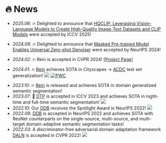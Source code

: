 # 🔥 News
- *2025.06*: 🔥 Delighted to announce that [HQCLIP: Leveraging Vision-Language Models to Create High-Quality Image-Text Datasets and CLIP Models](https://arxiv.org/abs/2507.22431) were accepted by ICCV 2025!
- *2024.09*: 🔥 Delighted to announce that [Masked Pre-trained Model Enables Universal Zero-shot Denoiser](https://arxiv.org/abs/2401.14966) were accepted by NeurIPS 2024!
- *2024.02*: 🔥 Rein is accepted in CVPR 2024! [[Project Page](https://zxwei.site/rein/)]

- *2024.01*: 🔥 [Rein](https://arxiv.org/pdf/2312.04265.pdf) achieves SOTA in Cityscapes $\rightarrow$ [ACDC](https://acdc.vision.ee.ethz.ch/submissions/65b6848187f1a5171cf44c34) test set generalization! [![](https://img.shields.io/github/stars/w1oves/Rein?style=social&label=Rein+Stars)](https://github.com/w1oves/Rein) [![PWC](https://img.shields.io/endpoint.svg?url=https://paperswithcode.com/badge/stronger-fewer-superior-harnessing-vision/domain-adaptation-on-cityscapes-to-acdc)](https://paperswithcode.com/sota/domain-adaptation-on-cityscapes-to-acdc?p=stronger-fewer-superior-harnessing-vision)
<!-- - *2024.01*: 🔥 [MPI](https://arxiv.org/abs/2401.14966) is released and achieves strong performance in zero-shot denoising! [![](https://img.shields.io/github/stars/krennic999/MPI?style=social&label=MPI+Stars)](https://github.com/krennic999/MPI) -->
- *2023.10*: 🔥 [Rein](https://arxiv.org/pdf/2312.04265.pdf) is released and achieves SOTA in domain generalized semantic segmentation!
- *2023.07*: 🎉 [DTP](https://arxiv.org/pdf/2307.09362.pdf) is accepted in ICCV 2023 and achieves SOTA in night-time and full-time semantic segmentation! [![](https://img.shields.io/github/stars/w1oves/DTP?style=social&label=DTP+Stars)](https://github.com/w1oves/DTP)
- *2022.10*: Our [DDB](https://proceedings.neurips.cc/paper_files/paper/2022/hash/61aa557643ae8709b6a4f41140b2234a-Abstract-Conference.html) receives the Spotlight Award in NeurIPS 2022! [![](https://img.shields.io/github/stars/xiaoachen98/DDB?style=social&label=DDB+Stars)](https://github.com/xiaoachen98/DDB)
- *2022.09*: [DDB](https://proceedings.neurips.cc/paper_files/paper/2022/hash/61aa557643ae8709b6a4f41140b2234a-Abstract-Conference.html) is accepted in NeurIPS 2022 and achieves SOTA with ResNet counterparts on the single-source, multi-source, and multi-target domain-adaptive semantic segmentation tasks!
- *2022.03*: A discriminator-free adversarial domain adaptation framework [DALN](https://openaccess.thecvf.com/content/CVPR2022/html/Chen_Reusing_the_Task-Specific_Classifier_as_a_Discriminator_Discriminator-Free_Adversarial_Domain_CVPR_2022_paper.html) is accepted in CVPR 2022! [![](https://img.shields.io/github/stars/xiaoachen98/DALN?style=social&label=DALN+Stars)](https://github.com/xiaoachen98/DALN)
